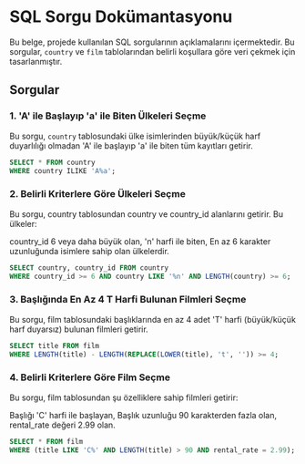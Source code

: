# SQL Sorgu Dokümantasyonu

Bu belge, projede kullanılan SQL sorgularının açıklamalarını içermektedir. Bu sorgular, `country` ve `film` tablolarından belirli koşullara göre veri çekmek için tasarlanmıştır.

## Sorgular

### 1. 'A' ile Başlayıp 'a' ile Biten Ülkeleri Seçme
Bu sorgu, `country` tablosundaki ülke isimlerinden büyük/küçük harf duyarlılığı olmadan 'A' ile başlayıp 'a' ile biten tüm kayıtları getirir.

```sql
SELECT * FROM country
WHERE country ILIKE 'A%a';
```

### 2. Belirli Kriterlere Göre Ülkeleri Seçme
Bu sorgu, country tablosundan country ve country_id alanlarını getirir. Bu ülkeler:

country_id 6 veya daha büyük olan,
'n' harfi ile biten,
En az 6 karakter uzunluğunda isimlere sahip olan ülkelerdir.
```sql
SELECT country, country_id FROM country
WHERE country_id >= 6 AND country LIKE '%n' AND LENGTH(country) >= 6;
```
### 3. Başlığında En Az 4 T Harfi Bulunan Filmleri Seçme
Bu sorgu, film tablosundaki başlıklarında en az 4 adet 'T' harfi (büyük/küçük harf duyarsız) bulunan filmleri getirir.

```sql
SELECT title FROM film
WHERE LENGTH(title) - LENGTH(REPLACE(LOWER(title), 't', '')) >= 4;
```

### 4. Belirli Kriterlere Göre Film Seçme
Bu sorgu, film tablosundan şu özelliklere sahip filmleri getirir:

Başlığı 'C' harfi ile başlayan,
Başlık uzunluğu 90 karakterden fazla olan,
rental_rate değeri 2.99 olan.
```sql
SELECT * FROM film
WHERE (title LIKE 'C%' AND LENGTH(title) > 90 AND rental_rate = 2.99);
```
